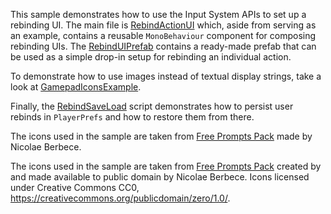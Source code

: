 This sample demonstrates how to use the Input System APIs to set up a rebinding UI. The main file is [RebindActionUI](./RebindActionUI.cs) which, aside from serving as an example, contains a reusable `MonoBehaviour` component for composing rebinding UIs. The [RebindUIPrefab](./RebindUIPrefab.prefab) contains a ready-made prefab that can be used as a simple drop-in setup for rebinding an individual action.

 To demonstrate how to use images instead of textual display strings, take a look at [GamepadIconsExample](./GamepadIconsExample.cs).

 Finally, the [RebindSaveLoad](./RebindSaveLoad.cs) script demonstrates how to persist user rebinds in `PlayerPrefs` and how to restore them from there.

 The icons used in the sample are taken from [Free Prompts Pack](https://opengameart.org/content/free-keyboard-and-controllers-prompts-pack) made by Nicolae Berbece.
 
 The icons used in the sample are taken from [Free Prompts Pack](https://opengameart.org/content/free-keyboard-and-controllers-prompts-pack) created by and made available to public domain by Nicolae Berbece.
 Icons licensed under Creative Commons CC0, https://creativecommons.org/publicdomain/zero/1.0/.

